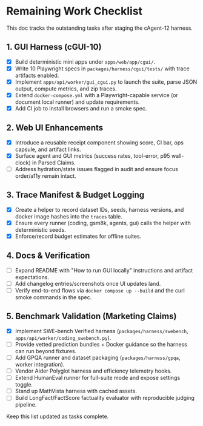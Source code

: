 # Remaining Work Checklist

This doc tracks the outstanding tasks after staging the cAgent-12 harness.

## 1. GUI Harness (cGUI-10)
- [x] Build deterministic mini apps under `apps/web/app/cgui/`.
- [x] Write 10 Playwright specs in `packages/harness/cgui/tests/` with trace artifacts enabled.
- [x] Implement `apps/api/worker/gui_cgui.py` to launch the suite, parse JSON output, compute metrics, and zip traces.
- [x] Extend `docker-compose.yml` with a Playwright-capable service (or document local runner) and update requirements.
- [x] Add CI job to install browsers and run a smoke spec.

## 2. Web UI Enhancements
- [x] Introduce a reusable receipt component showing score, CI bar, ops capsule, and artifact links.
- [x] Surface agent and GUI metrics (success rates, tool-error, p95 wall-clock) in Parsed Claims.
- [ ] Address hydration/state issues flagged in audit and ensure focus order/a11y remain intact.

## 3. Trace Manifest & Budget Logging
- [x] Create a helper to record dataset IDs, seeds, harness versions, and docker image hashes into the `traces` table.
- [x] Ensure every runner (coding, gsm8k, agents, gui) calls the helper with deterministic seeds.
- [x] Enforce/record budget estimates for offline suites.

## 4. Docs & Verification
- [ ] Expand README with "How to run GUI locally" instructions and artifact expectations.
- [ ] Add changelog entries/screenshots once UI updates land.
- [ ] Verify end-to-end flows via `docker compose up --build` and the curl smoke commands in the spec.

## 5. Benchmark Validation (Marketing Claims)
- [x] Implement SWE-bench Verified harness (`packages/harness/swebench`, `apps/api/worker/coding_swebench.py`).
- [ ] Provide vetted prediction bundles + Docker guidance so the harness can run beyond fixtures.
- [ ] Add GPQA runner and dataset packaging (`packages/harness/gpqa`, worker integration).
- [ ] Vendor Aider Polyglot harness and efficiency telemetry hooks.
- [ ] Extend HumanEval runner for full-suite mode and expose settings toggle.
- [ ] Stand up MathVista harness with cached assets.
- [ ] Build LongFact/FactScore factuality evaluator with reproducible judging pipeline.

Keep this list updated as tasks complete.

